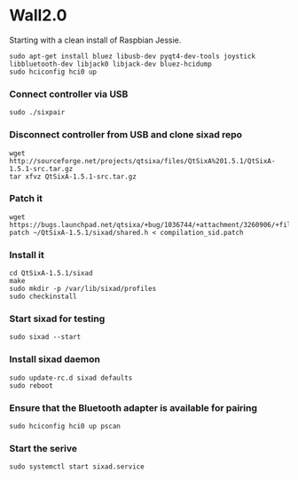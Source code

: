 # Wall2.0
Starting with a clean install of Raspbian Jessie.
```
sudo apt-get install bluez libusb-dev pyqt4-dev-tools joystick libbluetooth-dev libjack0 libjack-dev bluez-hcidump 
sudo hciconfig hci0 up
```
### Connect controller via USB
```
sudo ./sixpair
```
### Disconnect controller from USB and clone sixad repo
```
wget http://sourceforge.net/projects/qtsixa/files/QtSixA%201.5.1/QtSixA-1.5.1-src.tar.gz
tar xfvz QtSixA-1.5.1-src.tar.gz
```
### Patch it
```
wget https://bugs.launchpad.net/qtsixa/+bug/1036744/+attachment/3260906/+files/compilation_sid.patch
patch ~/QtSixA-1.5.1/sixad/shared.h < compilation_sid.patch
```
### Install it
```
cd QtSixA-1.5.1/sixad
make
sudo mkdir -p /var/lib/sixad/profiles
sudo checkinstall
```
### Start sixad for testing
```
sudo sixad --start
```
### Install sixad daemon
```
sudo update-rc.d sixad defaults
sudo reboot
```
### Ensure that the Bluetooth adapter is available for pairing
```
sudo hciconfig hci0 up pscan
```
### Start the serive
```
sudo systemctl start sixad.service
```
